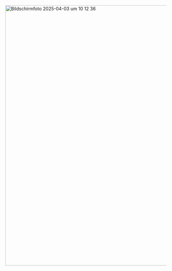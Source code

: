<img width="813" alt="Bildschirmfoto 2025-04-03 um 10 12 36" src="https://github.com/user-attachments/assets/22c1867d-2ed3-46a3-9f88-c50c7cf2d75d" />
